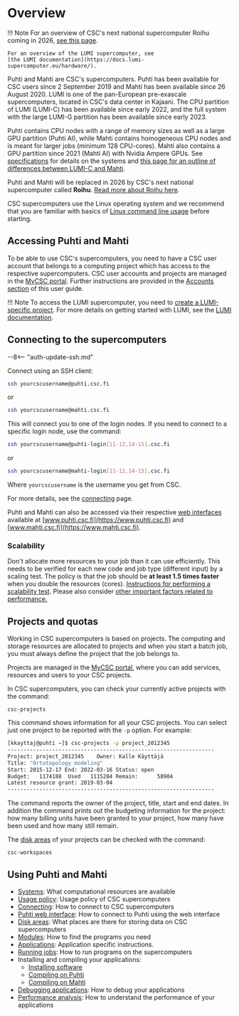 # Overview

!!! Note
    For an overview of CSC's next national supercomputer Roihu coming in 2026,
    [see this page](systems-roihu.md).

    For an overview of the LUMI supercomputer, see
    [the LUMI documentation](https://docs.lumi-supercomputer.eu/hardware/).

Puhti and Mahti are CSC's supercomputers. Puhti has been available for CSC users
since 2 September 2019 and Mahti has been available since 26 August 2020. LUMI is
one of the pan-European pre-exascale supercomputers, located in CSC's data
center in Kajaani. The CPU partition of LUMI (LUMI-C) has been available since
early 2022, and the full system with the large LUMI-G partition has been available since early 2023.

Puhti contains CPU nodes with a range of memory sizes as well as a large GPU
partition (Puhti AI), while Mahti contains homogeneous CPU nodes and is meant
for larger jobs (minimum 128 CPU-cores). Mahti also contains a GPU partition
since 2021 (Mahti AI) with Nvidia Ampere GPUs. See [specifications](available-systems.md)
for details on the systems and [this page for an outline of differences between LUMI-C and
Mahti](lumi-vs-mahti.md).

Puhti and Mahti will be replaced in 2026 by CSC's next national supercomputer
called **Roihu**. [Read more about Roihu here](systems-roihu.md).

CSC supercomputers use the Linux operating system and we recommend that you are familiar with
basics of [Linux command line usage](../support/tutorials/env-guide/index.md) before starting.

## Accessing Puhti and Mahti

To be able to use CSC's supercomputers, you need to have a CSC user account that
belongs to a computing project which has access to the respective supercomputers.
CSC user accounts and projects are managed in the [MyCSC portal](https://my.csc.fi).
Further instructions are provided in the [Accounts section](../accounts/index.md)
of this user guide.

!!! Note
    To access the LUMI supercomputer, you need to [create a LUMI-specific
    project](../accounts/how-to-create-new-project.md#creating-a-lumi-project-and-applying-for-resources).
    For more details on getting started with LUMI, see the [LUMI
    documentation](https://docs.lumi-supercomputer.eu/firststeps/getstarted/).

## Connecting to the supercomputers

--8<-- "auth-update-ssh.md"

Connect using an SSH client:

```bash
ssh yourcscusername@puhti.csc.fi
```

or

```bash
ssh yourcscusername@mahti.csc.fi
```

This will connect you to one of the login nodes. If you need to connect
to a specific login node, use the command:

```bash
ssh yourcscusername@puhti-login[11-12,14-15].csc.fi
```

or

```bash
ssh yourcscusername@mahti-login[11-12,14-15].csc.fi
```

Where `yourcscusername` is the username you get from CSC.

For more details, see the [connecting](connecting/index.md) page.

Puhti and Mahti can also be accessed via their respective
[web interfaces](webinterface/index.md) available at
[www.puhti.csc.fi](https://www.puhti.csc.fi) and
[www.mahti.csc.fi](https://www.mahti.csc.fi).

### Scalability

Don't allocate more resources to your job than it can use efficiently. This
needs to be verified for each new code and job type (different input) by a
scaling test. The policy is that the job should be **at least 1.5 times faster**
when you double the resources (cores). [Instructions for performing a scalability
test](../support/tutorials/cmdline-handson.md#scaling-test-for-an-mpi-parallel-job).
Please also consider [other important factors related to performance.](performance.md)

## Projects and quotas

Working in CSC supercomputers is based on projects. The computing and storage
resources are allocated to projects and when you start a batch job, you must
always define the project that the job belongs to.

Projects are managed in the [MyCSC portal](https://my.csc.fi), where you can add
services, resources and users to your CSC projects.

In CSC supercomputers, you can check your currently active projects with the
command:

```text
csc-projects
```

This command shows information for all your CSC projects. You can select just
one project to be reported with the `-p` option. For example:

```bash
[kkayttaj@puhti ~]$ csc-projects -p project_2012345
-----------------------------------------------------------------
Project: project_2012345    Owner: Kalle Käyttäjä
Title: "Ortotopology modeling"
Start: 2015-12-17 End: 2022-03-16 Status: open
Budget:   1174188  Used   1115284 Remain:      58904
Latest resource grant: 2019-03-04
-----------------------------------------------------------------
```

The command reports the owner of the project, title, start and end dates. In
addition the command prints out the budgeting information for the project: how
many billing units have been granted to your project, how many have been used
and how many still remain.

The [disk areas](disk.md) of your projects can be checked with the command:

```text
csc-workspaces
```

## Using Puhti and Mahti

* [Systems](available-systems.md): What computational resources are available
* [Usage policy](usage-policy.md): Usage policy of CSC supercomputers
* [Connecting](connecting/index.md): How to connect to  CSC supercomputers
* [Puhti web interface](webinterface/index.md): How to connect to Puhti using the web
  interface
* [Disk areas](disk.md): What places are there for storing data on CSC
  supercomputers
* [Modules](modules.md): How to find the programs you need
* [Applications](../apps/index.md): Application specific instructions.
* [Running jobs](running/getting-started.md): How to run programs on the
  supercomputers
* Installing and compiling your applications:
    * [Installing software](installing.md)
    * [Compiling on Puhti](compiling-puhti.md)
    * [Compiling on Mahti](compiling-mahti.md)
* [Debugging applications](debugging.md): How to debug your applications
* [Performance analysis](performance.md): How to understand the performance of
  your applications
